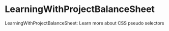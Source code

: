 # LearningWithProjectBalanceSheet
LearningWithProjectBalanceSheet: Learn more about CSS pseudo selectors
